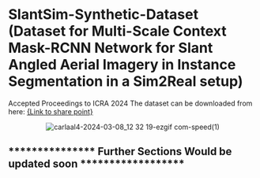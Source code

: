 # SlantSim-Synthetic-Dataset (Dataset for Multi-Scale Context Mask-RCNN Network for Slant Angled Aerial Imagery in Instance Segmentation in a Sim2Real setup)
Accepted Proceedings to ICRA 2024
The dataset can be downloaded from here: [{Link to share point}](https://indianinstituteofscience-my.sharepoint.com/:f:/g/personal/qiranuls_iisc_ac_in/EgoGuLe7h0lOrz-Nf_vJQMQB2Yz1MDoL5XLSKHo-rFUjNg?e=QeIuz9)

 <div align="center">
    
  ![carlaal4-2024-03-08_12 32 19-ezgif com-speed(1)](https://github.com/Saddy21/SlantSim-Synthetic-Dataset/assets/98169680/99c1e759-bd63-44e1-8905-8fbc72424fe5)

 </div>






##               ***************          Further Sections Would be updated soon ******************
